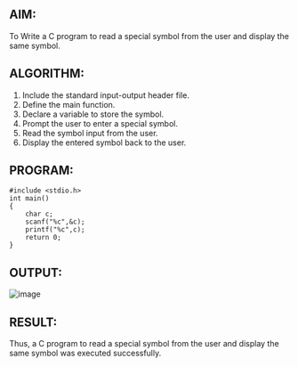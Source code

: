 ## AIM:
To Write a C program to read a special symbol from the user and display the same symbol.
## ALGORITHM:
1. Include the standard input-output header file.
2. Define the main function.
3. Declare a variable to store the symbol.
4. Prompt the user to enter a special symbol.
5. Read the symbol input from the user.
6. Display the entered symbol back to the user.
## PROGRAM:
```
#include <stdio.h>
int main()
{
    char c;
    scanf("%c",&c);
    printf("%c",c);
    return 0;
}
```
## OUTPUT:
![image](https://github.com/VerginJenifer/c-programming-3/assets/136251012/e8c1014e-4f6d-45a8-b242-58db5756df20)
## RESULT:
Thus, a C program to read a special symbol from the user and display the same symbol was executed successfully.
